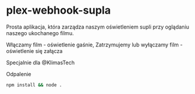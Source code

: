 # plex-webhook-supla

Prosta aplikacja, która zarządza naszym oświetleniem supli przy oglądaniu naszego ukochanego filmu.

Włączamy film - oświetlenie gaśnie,
Zatrzymujemy lub wyłączamy film - oświetlenie się załącza

Specjalnie dla @KlimasTech

Odpalenie

```bash
npm install && node .
```

